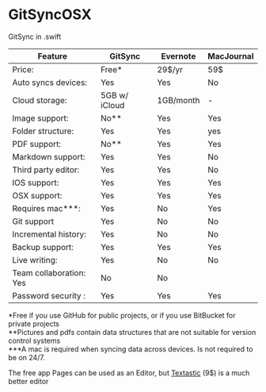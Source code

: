 # GitSyncOSX
GitSync in .swift


Feature  | GitSync | Evernote | MacJournal 
---------------- | ---------- | ----------| -------
Price: | Free* | 29$/yr | 59$ 
Auto syncs devices: | Yes | Yes | No
Cloud storage: | 5GB w/ iCloud | 1GB/month | -
Image support: | No** | Yes | Yes
Folder structure: | Yes | Yes | yes 
PDF support: | No** | Yes | Yes
Markdown support: | Yes | Yes | No
Third party editor: | Yes | Yes | No
IOS support: | Yes | Yes | Yes
OSX support: | Yes | Yes | Yes
Requires mac***: | Yes | No | Yes
Git support | Yes | No | No
Incremental history: | Yes | No | No
Backup support: | Yes | Yes | Yes
Live writing: | Yes | No | No
Team collaboration: Yes | No | No
Password security : | Yes | Yes | Yes

\*Free if you use GitHub for public projects, or if you use BitBucket for private projects  
\*\*Pictures and pdfs contain data structures that are not suitable for version control systems  
\*\*\*A mac is required when syncing data across devices. Is not required to be on 24/7. 

The free app Pages can be used as an Editor, but [Textastic](http://www.textasticapp.com) (9$) is a much better editor